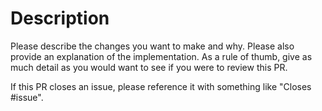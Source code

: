 # Description

Please describe the changes you want to make and why. Please also provide an explanation of the implementation.
As a rule of thumb, give as much detail as you would want to see if you were to review this PR.

If this PR closes an issue, please reference it with something like "Closes #issue".